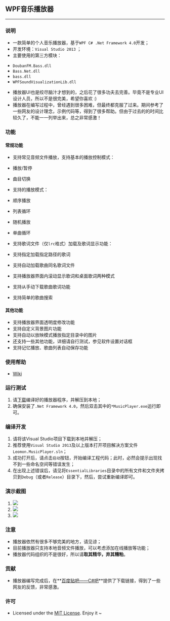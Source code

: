 ## WPF音乐播放器
--------------------------
### 说明
* 一款简单的个人音乐播放器，基于`WPF C# .Net Framework 4.0`开发；
* 开发环境：`Visual Studio 2013` ；
* 主要使用的第三方模块：
 - `DoubanFM.Bass.dll`
 - `Bass.Net.dll`
 - `bass.dll`
 - `WPFSoundVisualizationLib.dll`
* 播放器UI也是绞尽脑汁才想到的，之后花了很多功夫去完善。毕竟不是专业UI设计人员，所以不是很完美，希望你喜欢 :)
* 播放器在编写过程中，曾经遇到很多困难，但最终都克服了过来。期间参考了一些网友的设计理念，示例代码等，得到了很多帮助。但由于过去的的时间比较久了，不能一一列举出来，总之非常感激！

### 功能
#### 常规功能
- 支持常见音频文件播放，支持基本的播放控制模式：
 - 播放/暂停
 - 曲目切换
 
- 支持的播放模式：
 - 顺序播放
 - 列表循环
 - 随机播放
 - 单曲循环
 
- 支持歌词文件（仅`lrc`格式）加载及歌词显示功能：
 - 支持指定加载指定路径的歌词
 - 支持自动加载歌曲同名歌词文件
 - 支持播放器界面内滚动显示歌词和桌面歌词两种模式
 
- 支持从手动下载歌曲歌词功能
- 支持简单的歌曲搜索

#### 其他功能
- 支持播放器界面透明度修改功能
- 支持自定义背景图片功能
- 支持自动以放映模式播放指定目录中的图片
- 还支持一些其他功能，详细请自行测试，参见软件设置对话框
- 支持记忆播放、歌曲列表自动保存功能

### 使用帮助
- [Wiki](https://github.com/ChrisLeeGit/wpf-music-player/wiki)

### 运行测试
1. 请[下载](https://github.com/ChrisLeeGit/wpf-music-player/releases)编译好的播放器程序，并解压到本地；
2. 确保安装了`.Net Framework 4.0`，然后双击其中的`*MusicPlayer.exe`运行即可。

### 编译开发
1. 请将该Visual Studio项目下载到本地并解压；
2. 推荐使用`Visual Studio 2013`及以上版本打开项目解决方案文件`Leomon.MusicPlayer.sln`；
3. 成功打开后，请点击`启动`按钮，开始编译工程代码；此时，必然会提示出现找不到一些命名空间等错误发生；
4. 在出现上述错误后，请见将`EssentialLibraries`目录中的所有文件和文件夹拷贝到`Debug`（或者`Release`）目录下，然后，尝试重新编译即可。

### 演示截图
1. ![](https://raw.githubusercontent.com/ChrisLeeGit/wpf-music-player/master/ScreenShots/1.png)
2. ![](https://raw.githubusercontent.com/ChrisLeeGit/wpf-music-player/master/ScreenShots/2.png)
3. ![](https://raw.githubusercontent.com/ChrisLeeGit/wpf-music-player/master/ScreenShots/3.png)


### 注意
- 播放器依然有很多不够完美的地方，请见谅；
- 目前播放器只支持本地音频文件播放，可以考虑添加在线播放等功能；
- 播放器代码组织的不是很好，所以请**取其精华，弃其糟粕**。

### 贡献
- 播放器编写完成后，在**[百度贴吧——C#吧](http://tieba.baidu.com/f?kw=c%23)**提供了下载链接，得到了一些网友的反馈，非常感激。

### 许可
- Licensed under the [MIT License](./LICENSE.md). Enjoy it ~